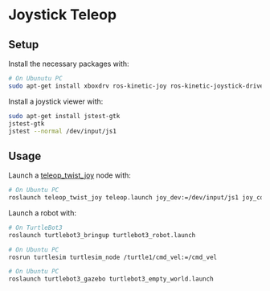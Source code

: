 # Joystick Teleop

## Setup

Install the necessary packages with:
````bash
# On Ubunutu PC
sudo apt-get install xboxdrv ros-kinetic-joy ros-kinetic-joystick-drivers ros-kinetic-teleop-twist-joy
````

Install a joystick viewer with:
```bash
sudo apt-get install jstest-gtk
jstest-gtk
jstest --normal /dev/input/js1
```


## Usage

Launch a [teleop_twist_joy](http://wiki.ros.org/teleop_twist_joy) node with: 
```bash
# On Ubuntu PC
roslaunch teleop_twist_joy teleop.launch joy_dev:=/dev/input/js1 joy_config:=xd3 enable_turbo_button:=1
```

Launch a robot with:
```bash
# On TurtleBot3
roslaunch turtlebot3_bringup turtlebot3_robot.launch

# On Ubuntu PC
rosrun turtlesim turtlesim_node /turtle1/cmd_vel:=/cmd_vel

# On Ubuntu PC
roslaunch turtlebot3_gazebo turtlebot3_empty_world.launch
```
